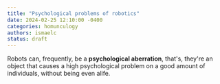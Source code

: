 ```yaml
---
title: "Psychological problems of robotics"
date: 2024-02-25 12:10:00 -0400
categories: homunculogy
authors: ismaelc
status: draft
---
```


Robots can, frequently, be a **psychological aberration**, that's, they're an object that causes a high psychological problem on a good amount of individuals, without being even alife.
